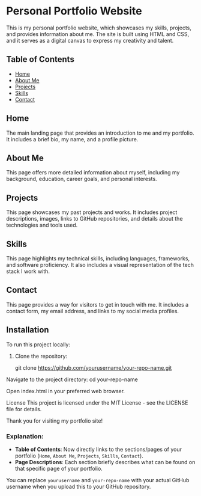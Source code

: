 # Personal Portfolio Website

This is my personal portfolio website, which showcases my skills, projects, and provides information about me. The site is built using HTML and CSS, and it serves as a digital canvas to express my creativity and talent.

## Table of Contents

- [Home](#home)
- [About Me](#about-me)
- [Projects](#projects)
- [Skills](#skills)
- [Contact](#contact)

## Home

The main landing page that provides an introduction to me and my portfolio. It includes a brief bio, my name, and a profile picture.

## About Me

This page offers more detailed information about myself, including my background, education, career goals, and personal interests.

## Projects

This page showcases my past projects and works. It includes project descriptions, images, links to GitHub repositories, and details about the technologies and tools used.

## Skills

This page highlights my technical skills, including languages, frameworks, and software proficiency. It also includes a visual representation of the tech stack I work with.

## Contact

This page provides a way for visitors to get in touch with me. It includes a contact form, my email address, and links to my social media profiles.

## Installation

To run this project locally:

1. Clone the repository:

   git clone https://github.com/yourusername/your-repo-name.git
   
Navigate to the project directory:
cd your-repo-name

Open index.html in your preferred web browser.

License
This project is licensed under the MIT License - see the LICENSE file for details.

Thank you for visiting my portfolio site!

### Explanation:
- **Table of Contents**: Now directly links to the sections/pages of your portfolio (`Home`, `About Me`, `Projects`, `Skills`, `Contact`).
- **Page Descriptions**: Each section briefly describes what can be found on that specific page of your portfolio.

You can replace `yourusername` and `your-repo-name` with your actual GitHub username when you upload this to your GitHub repository.
